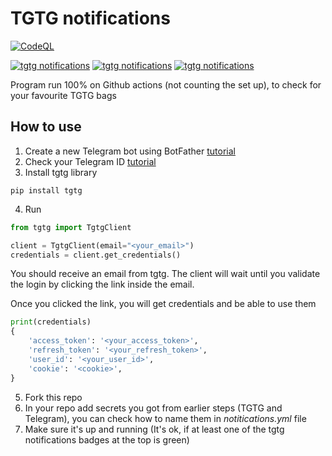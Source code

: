 # TGTG notifications
[![CodeQL](https://github.com/LauPaSat-pl/TGTG_notifications/actions/workflows/github-code-scanning/codeql/badge.svg)](https://github.com/LauPaSat-pl/TGTG_notifications/actions/workflows/github-code-scanning/codeql)

[![tgtg notifications](https://github.com/LauPaSat-pl/TGTG_notifications/actions/workflows/notitications.yml/badge.svg)](https://github.com/LauPaSat-pl/TGTG_notifications/actions/workflows/notitications.yml)
[![tgtg notifications](https://github.com/LauPaSat-pl/TGTG_notifications/actions/workflows/notitications2.yml/badge.svg)](https://github.com/LauPaSat-pl/TGTG_notifications/actions/workflows/notitications2.yml)
[![tgtg notifications](https://github.com/LauPaSat-pl/TGTG_notifications/actions/workflows/notitications3.yml/badge.svg)](https://github.com/LauPaSat-pl/TGTG_notifications/actions/workflows/notitications3.yml)

Program run 100% on Github actions (not counting the set up), to check for your favourite TGTG bags
## How to use
1. Create a new Telegram bot using BotFather [tutorial](https://sendpulse.com/knowledge-base/chatbot/telegram/create-telegram-chatbot)
2. Check your Telegram ID [tutorial](https://www.alphr.com/telegram-find-user-id/)
3. Install tgtg library 
```
pip install tgtg
```
4. Run 
``` python
from tgtg import TgtgClient

client = TgtgClient(email="<your_email>")
credentials = client.get_credentials()
```
You should receive an email from tgtg. The client will wait until you validate the login by clicking the link inside the email.

Once you clicked the link, you will get credentials and be able to use them
``` python
print(credentials)
{
    'access_token': '<your_access_token>',
    'refresh_token': '<your_refresh_token>',
    'user_id': '<your_user_id>',
    'cookie': '<cookie>',
}
```
5. Fork this repo
6. In your repo add secrets you got from earlier steps (TGTG and Telegram), you can check how to name them in *notitications.yml* file
7. Make sure it's up and running (It's ok, if at least one of the tgtg notifications badges at the top is green)
